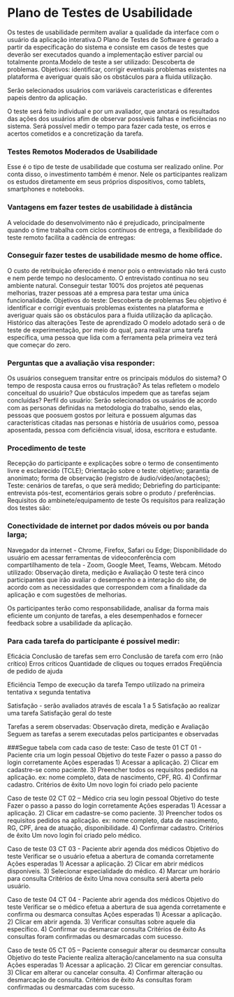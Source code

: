 # Plano de Testes de Usabilidade

Os testes de usabilidade permitem avaliar a qualidade da interface com o usuário da aplicação interativa.O Plano de Testes de Software é gerado a partir da especificação do sistema e consiste em casos de testes que deverão ser executados quando a implementação estiver parcial ou totalmente pronta.Modelo de teste a ser utilizado: Descoberta de problemas. Objetivos: identificar, corrigir eventuais problemas existentes na plataforma e averiguar quais são os obstáculos para a fluida utilização.

Serão selecionados usuários com variáveis características e diferentes papeis dentro da aplicação.

O teste será feito individual e por um avaliador, que anotará os resultados das ações dos usuários afim de observar possíveis falhas e ineficiências no sistema. Será possível medir o tempo para fazer cada teste, os erros e acertos cometidos e a concretização da tarefa.

### Testes Remotos Moderados de Usabilidade
Esse é o tipo de teste de usabilidade que costuma ser realizado online. Por conta disso, o investimento também é menor. Nele os participantes realizam os estudos diretamente em seus próprios dispositivos, como tablets, smartphones e notebooks.

### Vantagens em fazer testes de usabilidade à distância
A velocidade do desenvolvimento não é prejudicado, principalmente quando o time trabalha com ciclos contínuos de entrega, a flexibilidade do teste remoto facilita a cadência de entregas:

### Conseguir fazer testes de usabilidade mesmo de home office.
O custo de retribuição oferecido é menor pois o entrevistado não terá custo e nem perde tempo no deslocamento.
O entrevistado continua no seu ambiente natural.
Conseguir testar 100% dos projetos até pequenas melhorias, trazer pessoas até a empresa para testar uma única funcionalidade.
Objetivos do teste:
Descoberta de problemas
Seu objetivo é identificar e corrigir eventuais problemas existentes na plataforma e averiguar quais são os obstáculos para a fluida utilização da aplicação.
Histórico das alterações
Teste de aprendizado
O modelo adotado será o de teste de experimentação, por meio do qual, para realizar uma tarefa específica, uma pessoa que lida com a ferramenta pela primeira vez terá que começar do zero.

### Perguntas que a avaliação visa responder:
Os usuários conseguem transitar entre os principais módulos do sistema?
O tempo de resposta causa erros ou frustração?
As telas refletem o modelo conceitual do usuário?
Que obstáculos impedem que as tarefas sejam concluídas?
Perfil do usuário:
Serão selecionados os usuários de acordo com as personas definidas na metodologia do trabalho, sendo elas, pessoas que poosuem gostos por leitura e possuem algumas das características citadas nas personas e história de usuários como, pessoa aposentada, pessoa com deficiência visual, idosa, escritora e estudante.

### Procedimento de teste
Recepção do participante e explicações sobre o termo de consentimento livre e esclarecido (TCLE);
Orientação sobre o teste: objetivo; garantia de anonimato; forma de observação (registro de áudio/vídeo/anotações);
Teste: cenários de tarefas, o que será medido;
Debriefing do participante: entrevista pós-test, ecomentários gerais sobre o produto / preferências.
Requisitos do ambinete/equipamento de teste
Os requisitos para realização dos testes são:

### Conectividade de internet por dados móveis ou por banda larga;
Navegador da internet - Chrome, Firefox, Safari ou Edge;
Disponibilidade do usuário em acessar ferramentas de videoconferência com compartilhamento de tela - Zoom, Google Meet, Teams, Webcam.
Método utilizado: Observação direta, medição e Avaliação
O teste terá cinco participantes que irão avaliar o desempenho e a interação do site, de acordo com as necessidades que correspondem com a finalidade da aplicação e com sugestões de melhorias.

Os participantes terão como responsabilidade, analisar da forma mais eficiente um conjunto de tarefas, a eles desempenhados e fornecer feedback sobre a usabilidade da aplicação.

### Para cada tarefa do participante é possível medir:

Eficácia
Conclusão de tarefas sem erro
Conclusão de tarefa com erro (não crítico)
Erros críticos
Quantidade de cliques ou toques errados
Freqüência de pedido de ajuda

Eficiência
Tempo de execução da tarefa
Tempo utilizado na primeira tentativa x segunda tentativa

Satisfação - serão avaliados através de escala 1 a 5
Satisfação ao realizar uma tarefa
Satisfação geral do teste

Tarefas a serem observadas: Observação direta, medição e Avaliação
Seguem as tarefas a serem executadas pelos participantes e observadas

###Segue tabela com cada caso de teste:
Caso de teste 01  	CT 01 - Paciente cria um login pessoal
Objetivo do teste  	Fazer o passo a passo do login corretamente
Ações esperadas    	1) Acessar a aplicação. 2) Clicar em cadastre-se como paciente.
 3) Preencher todos os requisitos pedidos na aplicação. ex: nome completo, data de nascimento, CPF, RG. 4) Confirmar cadastro.
Critérios de êxito 	Um novo login foi criado pelo paciente

Caso de teste 02   	CT 02 – Médico cria seu login pessoal
Objetivo do teste  	Fazer o passo a passo do login corretamente
Ações esperadas    	1) Acessar a aplicação. 2) Clicar em cadastre-se como paciente.
 3) Preencher todos os requisitos pedidos na aplicação. ex: nome completo, data de nascimento, RG, CPF, área de atuação, disponibilidade. 4) Confirmar cadastro.
Critérios de êxito 	Um novo login foi criado pelo médico.



Caso de teste 03   	CT 03 - Paciente abrir agenda dos médicos
Objetivo do teste  	Verificar se o usuário efetua a abertura de comanda corretamente
Ações esperadas    	1) Acessar a aplicação. 2) Clicar em abrir médicos disponíveis.
 3) Selecionar especialidade do médico. 4) Marcar um horário para consulta
Critérios de êxito 	Uma nova consulta será aberta pelo usuário.


Caso de teste 04  	CT 04 - Paciente abrir agenda dos médicos
Objetivo do teste  	Verificar se o médico efetua a abertura de sua agenda corretamente e confirma ou desmarca consultas
Ações esperadas    	1) Acessar a aplicação. 2) Clicar em abrir agenda.
 3) Verificar consultas sobre aquele dia específico. 4) Confirmar ou desmarcar consulta
Critérios de êxito 	As consultas foram confirmadas ou desmarcadas com sucesso.


Caso de teste 05  	CT 05 – Paciente conseguir alterar ou desmarcar consulta
Objetivo do teste  	Paciente realiza alteração/cancelamento na sua consulta
Ações esperadas    	1) Acessar a aplicação. 2) Clicar em gerenciar consultas.
 3) Clicar em alterar ou cancelar consulta. 4) Confirmar alteração ou desmarcação de consulta.
Critérios de êxito 	As consultas foram confirmadas ou desmarcadas com sucesso.




